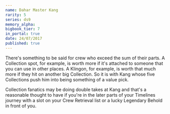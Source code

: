 ```yaml
---
name: Dahar Master Kang
rarity: 5
series: ds9
memory_alpha:
bigbook_tier: 7
in_portal: true
date: 24/07/2017
published: true
---
```


There's something to be said for crew who exceed the sum of their parts. A Collection spot, for example, is worth more if it's attached to someone that you can use in other places. A Klingon, for example, is worth that much more if they hit on another big Collection. So it is with Kang whose five Collections push him into being something of a value pick.

Collection fanatics may be doing double takes at Kang and that's a reasonable thought to have if you're in the later parts of your Timelines journey with a slot on your Crew Retrieval list or a lucky Legendary Behold in front of you.
